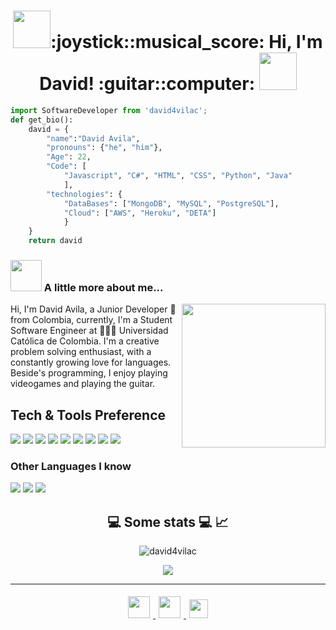 <h1 align="center" ><img src="https://media.giphy.com/media/iVS4wrp1XT3BqUAQjo/giphy.gif" width="60">:joystick::musical_score: Hi, I'm David!  :guitar::computer: <img src="https://media.giphy.com/media/9scDKvkMl1xvoJqXvt/giphy.gif" width="60"></h1> 


```python
import SoftwareDeveloper from 'david4vilac';
def get_bio():
    david = {
        "name":"David Avila",
        "pronouns": {"he", "him"},
        "Age": 22,
        "Code": [
            "Javascript", "C#", "HTML", "CSS", "Python", "Java"
            ],
        "technologies": {
            "DataBases": ["MongoDB", "MySQL", "PostgreSQL"],
            "Cloud": ["AWS", "Heroku", "DETA"]
            }
    }
    return david
```
### <img src="https://media.giphy.com/media/UtWB4kipDcZvWluE6a/giphy.gif" width="50"> A little more about me... 
<img align='right' src="https://media.giphy.com/media/ZJh42VKmeQ2yY/giphy.gif" width="230">

  <p> Hi, I'm David Avila, a Junior Developer 🚀 from Colombia, currently, I'm a Student Software Engineer at 🙍🏽‍♂️ Universidad Católica de Colombia. I'm a creative problem solving enthusiast, with a constantly growing love for languages. Beside's programming, I enjoy playing videogames and playing the guitar.</p>


<h2>Tech & Tools Preference</h2>

<img src = "https://img.shields.io/badge/-HTML5-E34F26?style=flat&logo=html5&logoColor=white"> <img src = "https://img.shields.io/badge/-CSS3-1572B6?style=flat&logo=css3&logoColor=white"> <img src="https://img.shields.io/badge/-MongoDB-4DB33D?style=flat&logo=mongodb&logoColor=FFFFFF"> <img src="https://img.shields.io/badge/-MySQL-F29111?style=flat&logo=mysql&logoColor=FFFFFF"> <img src="https://img.shields.io/badge/-Node.js-3C873A?style=flat&logo=Node.js&logoColor=white"> <img src="http://img.shields.io/badge/-Git-F1502F?style=flat&logo=git&logoColor=FFFFFF">
<img src="http://img.shields.io/badge/-Github-000000?style=flat&logo=github&logoColor=FFFFFF"> <img src="http://img.shields.io/badge/-VS%20Code-007ACC?style=flat&logo=visual%20studio%20code&logoColor=white"> <img src="http://img.shields.io/badge/-Heroku-430098?style=flat&logo=heroku&logoColor=white">

### Other Languages I know
<img src="http://img.shields.io/badge/-Java-F89820?style=flat&logo=java&logoColor=white"> <img src="https://img.shields.io/badge/-C%20&%20C++-659ad2?style=flat&logo=c%2B%2B&logoColor=ffffff"> <img src="https://img.shields.io/badge/-Python-black?style=flat&logo=python&logoColor=white"> 

<h2 align="center"> 💻 Some stats 💻 📈 </h2>
<p align="center"><img src="https://github-readme-stats.vercel.app/api/top-langs/?username=david4vilac&langs_count=10&theme=tokyonight&layout=compact" alt="david4vilac"/></p>
<p align="center"> <img src="https://github-readme-stats.vercel.app/api?username=david4vilac&show_icons=true&theme=radical"> </p>


---

<p align="center">

  <a href="https://www.instagram.com/david_avilac/">
    <img src="https://raw.githubusercontent.com/alexnaiman/alexnaiman/master/resources/instagram.webp" height="35px" style="margin: 5px;" />
  </a>
  <a href="https://www.linkedin.com/in//">
    <img src="https://raw.githubusercontent.com/alexnaiman/alexnaiman/master/resources/linkedin.webp" height="35px" style="margin: 5px;" />
  </a>
  <a href="mailto:alvarodavidavila@gmail.com">
    <img src="https://raw.githubusercontent.com/alexnaiman/alexnaiman/master/resources/gmail.png" height="30px" style="margin: 5px;" />
  </a>
</p>
